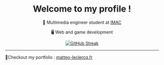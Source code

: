<h1 align="center"> Welcome to my profile ! </h1>

<div align="center">


🏫 Multimedia engineer student at [IMAC](https://www.ingenieur-imac.fr/)

🖥️ Web and game development
  
  [![GitHub Streak](https://github-readme-streak-stats.herokuapp.com/?user=MatteoL-W)](https://git.io/streak-stats)
</div>

---

🎉Checkout my portfolio : [matteo-leclercq.fr](https://matteo-leclercq.fr) 
